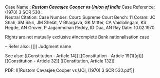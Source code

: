 Case Name : ***Rustom Cavasjee Cooper vs Union of India***
Case Reference: (1970) 3 SCR 530 :  
Neutral Citation:
Case Number: 
Court: Supreme Court
Bench: 11
Coram: JC Shah, SM Sikri, JM Shelat, V Bhargava, GK Mitter, CA Vaidialingam, KS Hegde, AN Grover, P Jaganmohan Reddy, ID Dua, AN Ray
Date: 10.02.1970

Rights are not mutually exclusive #incomplete 
Bank nationalisation case

–
Refer also:
[[]]
Judgment name

See also:
[[Constitution - Article 14]]
[[Constitution - Article 19(1)(g)]]
[[Constitution - Article 32]]
[[Constitution, Article 132]]

PDF:
![[Rustom Cavasjee Cooper vs UOI, (1970) 3 SCR 530.pdf]]